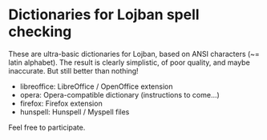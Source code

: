 # Dictionaries for Lojban spell checking

These are ultra-basic dictionaries for Lojban, based on ANSI characters (~= latin alphabet).
The result is clearly simplistic, of poor quality, and maybe inaccurate. But still better than nothing!

- libreoffice: LibreOffice / OpenOffice extension
- opera: Opera-compatible dictionary (instructions to come...)
- firefox: Firefox extension
- hunspell: Hunspell / Myspell files

Feel free to participate.
